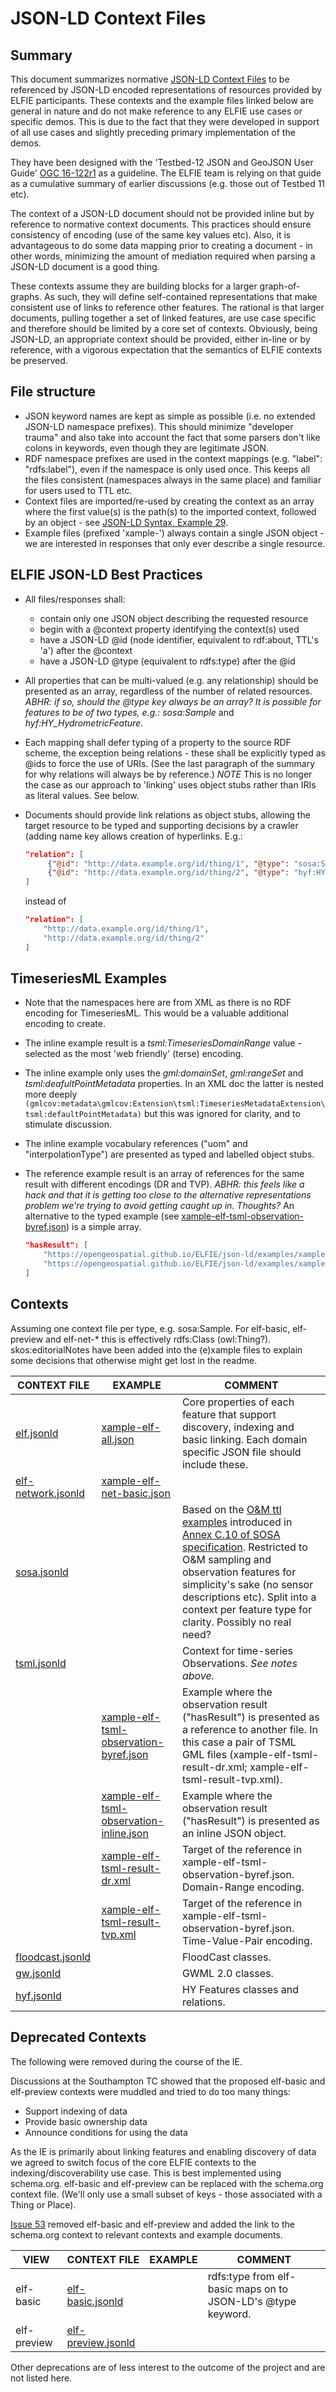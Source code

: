 # JSON-LD Context Files

## Summary
This document summarizes normative [JSON-LD Context
Files](https://www.w3.org/TR/json-ld/#the-context) to be referenced by
JSON-LD encoded representations of resources provided by ELFIE participants.
These contexts and the example files linked below are general in nature and
do not make reference to any ELFIE use cases or specific demos. This is
due to the fact that they were developed in support of all use cases and
slightly preceding primary implementation of the demos.

They have been designed with the 'Testbed-12 JSON and GeoJSON User Guide'
[OGC 16-122r1](http://docs.opengeospatial.org/guides/16-122r1.html) as a
guideline. The ELFIE team is relying on that guide as a cumulative summary 
of earlier discussions (e.g. those out of Testbed 11 etc).

The context of a JSON-LD document should not be provided inline but by
reference to normative context documents. This practices should ensure
consistency of encoding (use of the same key values etc). Also, it is
advantageous to do some data mapping prior to creating a document - in other
words, minimizing the amount of mediation required when parsing a JSON-LD
document is a good thing.

These contexts assume they are building blocks for a larger graph-of-graphs.
As such, they will define self-contained representations that make consistent
use of links to reference other features. The rational is that larger documents,
pulling together a set of linked features, are use case specific and therefore
should be limited by a core set of contexts. Obviously, being JSON-LD, an
appropriate context should be provided, either in-line or by reference, with
a vigorous expectation that the semantics of ELFIE contexts be preserved.

## File structure
- JSON keyword names are kept as simple as possible (i.e. no extended JSON-LD
namespace prefixes). This should minimize "developer trauma" and also take into
account the fact that some parsers don't like colons in keywords, even though
they are legitimate JSON.
- RDF namespace prefixes are used in the context mappings (e.g. "label":
"rdfs:label"), even if the namespace is only used once. This keeps all
the files consistent (namespaces always in the same place) and familiar
for users used to TTL etc.
- Context files are imported/re-used by creating the context as an array
where the first value(s) is the path(s) to the imported context, followed by
an object - see
[JSON-LD Syntax, Example 29](https://www.w3.org/TR/json-ld-syntax/#the-context).
- Example files (prefixed 'xample-') always contain a single JSON object - we
are interested in responses that only ever describe a single resource.

## ELFIE JSON-LD Best Practices
- All files/responses shall:
    - contain only one JSON object describing the requested resource
    - begin with a @context property identifying the context(s) used
    - have a JSON-LD @id (node identifier, equivalent to rdf:about, TTL's 'a') after the @context
    - have a JSON-LD @type (equivalent to rdfs:type) after the @id
- All properties that can be multi-valued (e.g. any relationship) should be
presented as an array, regardless of the number of related resources. _ABHR:
if so, should the @type key always be an array? It is possible for features to
be of two types, e.g.: sosa:Sample_ and _hyf:HY\_HydrometricFeature._
- Each mapping shall defer typing of a property to the source RDF scheme, the
exception being relations - these shall be explicitly typed as @ids to force
the use of URIs. (See the last paragraph of the summary for why relations will
always be by reference.) _NOTE_ This is no longer the case as our approach to
'linking' uses object stubs rather than IRIs as literal values. See below.
- Documents should provide link relations as object stubs, allowing the
target resource to be typed and supporting decisions by a crawler (adding name
key allows creation of hyperlinks. E.g.:  

    ```json
    "relation": [
         {"@id": "http://data.example.org/id/thing/1", "@type": "sosa:Sample"},
         {"@id": "http://data.example.org/id/thing/2", "@type": "hyf:HY_River"}
    ]  
     ```

    instead of  

    ```json
    "relation": [
        "http://data.example.org/id/thing/1",
        "http://data.example.org/id/thing/2"
    ]
    ```

## TimeseriesML Examples
- Note that the namespaces here are from XML as there is no RDF encoding for
TimeseriesML. This would be a valuable additional encoding to create.
- The inline example result is a _tsml:TimeseriesDomainRange_ value - selected
as the most 'web friendly' (terse) encoding.
- The inline example only uses the _gml:domainSet_, _gml:rangeSet_ and
_tsml:deafultPointMetadata_ properties. In an XML doc the latter is nested more deeply `(gmlcov:metadata\gmlcov:Extension\tsml:TimeseriesMetadataExtension\tsml:defaultPointMetadata)`
but this was ignored for clarity, and to stimulate discussion.
- The inline example vocabulary references ("uom" and "interpolationType") are
presented as typed and labelled object stubs.
- The reference example result is an array of references for the same result
with different encodings (DR and TVP). _ABHR: this feels like a hack and that
it is getting too close to the alternative representations problem we're trying
to avoid getting caught up in. Thoughts?_ An alternative to the typed example (see [xample-elf-tsml-observation-byref.json](https://opengeospatial.github.io/ELFIE/json-ld/examples/xample-elf-tsml-observation-byref.json)) is a simple array.

    ```json
    "hasResult": [
        "https://opengeospatial.github.io/ELFIE/json-ld/examples/xample-elf-tsml-result-dr.xml",
        "https://opengeospatial.github.io/ELFIE/json-ld/examples/xample-elf-tsml-result-tvp.xml"
    ]
     ```

## Contexts
Assuming one context file per type, e.g. sosa:Sample. For elf-basic,
elf-preview and elf-net-* this is effectively rdfs:Class (owl:Thing?).  
skos:editorialNotes have been added into the (e)xample files to explain  
some decisions that otherwise might get lost in the readme.

| CONTEXT FILE | EXAMPLE | COMMENT |
| ------------ | ------- | ------- |
| [elf.jsonld](https://opengeospatial.github.io/ELFIE/json-ld/elf.jsonld) | [xample-elf-all.json](https://opengeospatial.github.io/ELFIE/json-ld/examples/xample-elf-all.json) | Core properties of each feature that support discovery, indexing and basic linking. Each domain specific JSON file should include these. |
| [elf-network.jsonld](https://opengeospatial.github.io/ELFIE/json-ld/elf-network.jsonld) | [xample-elf-net-basic.json](https://opengeospatial.github.io/ELFIE/json-ld/examples/xample-elf-net-basic.json) |  |
| [sosa.jsonld](https://opengeospatial.github.io/ELFIE/json-ld/sosa.jsonld) |  | Based on the [O&M ttl examples](https://www.w3.org/TR/vocab-ssn/integrated/examples/om-20.ttl) introduced in [Annex C.10 of SOSA specification](https://www.w3.org/TR/vocab-ssn/#omxml-examples). Restricted to O&M sampling and observation features for simplicity's sake (no sensor descriptions etc). Split into a context per feature type for clarity. Possibly no real need? |
| [tsml.jsonld](https://opengeospatial.github.io/ELFIE/json-ld/tsml.jsonld) |  | Context for time-series Observations. _See notes above._ |
| | [xample-elf-tsml-observation-byref.json](https://opengeospatial.github.io/ELFIE/json-ld/examples/xample-elf-tsml-observation-byref.json) | Example where the observation result ("hasResult") is presented as a reference to another file. In this case a pair of TSML GML files (xample-elf-tsml-result-dr.xml; xample-elf-tsml-result-tvp.xml). |
| | [xample-elf-tsml-observation-inline.json](https://opengeospatial.github.io/ELFIE/json-ld/examples/xample-elf-tsml-observation-inline.json) | Example where the observation result ("hasResult") is presented as an inline JSON object. |
| | [xample-elf-tsml-result-dr.xml](https://opengeospatial.github.io/ELFIE/json-ld/examples/xample-elf-tsml-result-dr.xml) | Target of the reference in xample-elf-tsml-observation-byref.json. Domain-Range encoding. |
| | [xample-elf-tsml-result-tvp.xml](https://opengeospatial.github.io/ELFIE/json-ld/examples/xample-elf-tsml-result-tvp.xml) | Target of the reference in xample-elf-tsml-observation-byref.json. Time-Value-Pair encoding. |  
| [floodcast.jsonld](https://opengeospatial.github.io/ELFIE/json-ld/floodcast.jsonld) |  | FloodCast classes. |
| [gw.jsonld](https://opengeospatial.github.io/ELFIE/json-ld/gw.jsonld) |  | GWML 2.0 classes. |
| [hyf.jsonld](https://opengeospatial.github.io/ELFIE/json-ld/hyf.jsonld) |  | HY Features classes and relations. |

## Deprecated Contexts
The following were removed during the course of the IE.

Discussions at the Southampton TC showed that the proposed elf-basic and
elf-preview contexts were muddled and tried to do too many things:

- Support indexing of data
- Provide basic ownership data
- Announce conditions for using the data

As the IE is primarily about linking features and enabling discovery of data
we agreed to switch focus of the core ELFIE contexts to the
indexing/discoverability use case. This is best implemented using schema.org.
elf-basic and elf-preview can be replaced with the schema.org context file.
(We'll only use a small subset of keys - those associated with a Thing or Place).

[Issue 53](https://github.com/opengeospatial/ELFIE/issues/53) removed
elf-basic and elf-preview and added the link to the schema.org context
to relevant contexts and example documents.

| VIEW | CONTEXT FILE | EXAMPLE | COMMENT |
| ---- | ------------ | ------- | ------- |
| elf-basic | [elf-basic.jsonld](https://opengeospatial.github.io/ELFIE/json-ld/deprecated/elf-basic.jsonld) |  | rdfs:type from elf-basic maps on to JSON-LD's @type keyword. |
| elf-preview | [elf-preview.jsonld](https://opengeospatial.github.io/ELFIE/json-ld/deprecated/elf-preview.jsonld) |  |

Other deprecations are of less interest to the outcome of the project and
are not listed here.
